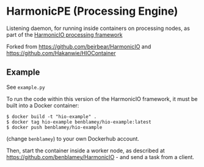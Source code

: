 # HarmonicPE (Processing Engine)

Listening daemon, for running inside containers on processing nodes, as part of the [HarmonicIO processing framework](https://github.com/benblamey/HarmonicIO)

Forked from https://github.com/beirbear/HarmonicIO and https://github.com/Hakanwie/HIOContainer

## Example

See `example.py`

To run the code within this version of the HarmonicIO framework, it must be built into a Docker container: 

```
$ docker build -t "hio-example" .
$ docker tag hio-example benblamey/hio-example:latest
$ docker push benblamey/hio-example
```
(change `benblamey`) to your own Dockerhub account.

Then, start the container inside a worker node, as described at https://github.com/benblamey/HarmonicIO - and send a task from a client.
